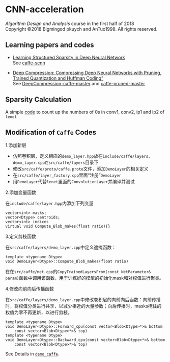 # CNN-acceleration
*Algorithm Design and Analysis* course in the first half of 2018    
Copyright ©2018 Bigmingod pkuych and AnTuo1998. All rights reserved. 

## Learning papers and codes

- [Learning Structured Sparsity in Deep Neural Network](https://arxiv.org/abs/1608.03665)    
See [caffe-scnn](https://github.com/bigmingod/CNN-acceleration/tree/dsc/caffe-scnn)

- [Deep Compression: Compressing Deep Neural Networks with Pruning, Trained Quantization and Huffman Coding”](https://arxiv.org/abs/1510.00149)   
See [DeepCompression-caffe-master](https://github.com/bigmingod/CNN-acceleration/tree/dsc/DeepCompression-caffe-master)
and [caffe-pruned-master](https://github.com/bigmingod/CNN-acceleration/tree/dsc/caffe-pruned-master)

## Sparsity Calculation
A simple [code](https://github.com/bigmingod/CNN-acceleration/tree/dsc/calculate) to count up the numbers of 0s in conv1, conv2, ip1 and ip2 of ```lenet```

## Modification of ```Caffe``` Codes
1.添加新层

- 仿照卷积层，定义相应的```demo_layer.hpp```放在```include/caffe/layers，demo_layer.cpp在src/caffe/layers```目录下
- 修改```src/caffe/proto/caffe.proto```文件，添加```DemoLayer```的相关定义
- 在```src/caffe/layer_factory.cpp```里面“注册”```DemoLayer```
- 用```DemoLayer```代替```lenet```里面的```ConvolutionLayer```并编译并测试

2.添加变量函数

在```include/caffe/layer.hpp```内添加下列变量
```
vector<int> masks;
vector<Dtype> centroids;
vector<int> indices
virtual void Compute_Blob_makes(float ratio){}
```
3.定义剪枝函数

在```src/caffe/layers/demo_layer.cpp```中定义遮掩函数：
```
template <typename Dtype>
void DemoLayer<Dtype>::Compute_Blob_makes(float ratio)
```
在在```src/caffe/net.cpp```的```CopyTrainedLayersFrom(const NetParameter& param)```函数中调用该函数，用于训练好的模型的初始化mask和对权值进行聚类。

4.修改向前向后传播函数

在```src/caffe/layers/demo_layer.cpp```中修改卷积层的向前向后函数：向前传播时，将权值分类进行共享，以减少相近的大量参数；向后传播时，masks掩住的权值为零不再更新，以进行剪枝。
```
template <typename Dtype>
void DemoLayer<Dtype>::Forward_cpu(const vector<Blob<Dtype>*>& bottom
	const vector<Blob<Dtype>*>& top)
template <typename Dtype>
void DemoLayer<Dtype>::Backward_cpu(const vector<Blob<Dtype>*>& bottom
	const vector<Blob<Dtype>*>& top)	
```
See Details in [```demo_caffe```](https://github.com/bigmingod/CNN-acceleration/tree/dsc/demo_caffe).

